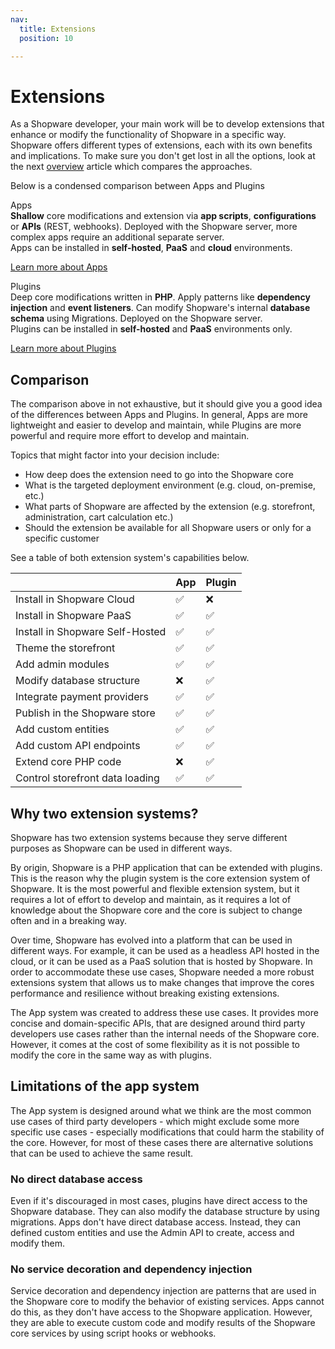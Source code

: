 ```yaml
---
nav:
  title: Extensions
  position: 10

---
```


# Extensions

As a Shopware developer, your main work will be to develop extensions that enhance or modify the functionality of Shopware in a specific way. Shopware offers different types of extensions, each with its own benefits and implications. To make sure you don't get lost in all the options, look at the next [overview](overview) article which compares the approaches.

Below is a condensed comparison between Apps and Plugins

<div class="grid grid-cols-2 my-14 divide-x divide-gray-300">

<div class="pr-6">
<div class="font-bold p-2 mb-4 rounded-md bg-gradient-to-r from-blue-500 to-blue-700 text-white">Apps</div>

<div class="m-2 text-sm text-gray-600 leading-6">
<b>Shallow</b> core modifications and extension via <b>app scripts</b>, <b>configurations</b> or <b>APIs</b> (REST, webhooks). Deployed with the Shopware server, more complex apps require an additional separate server.
</div>

<div class="m-2 text-sm mt-4 leading-6">
Apps can be installed in <b>self-hosted</b>, <b>PaaS</b> and <b>cloud</b> environments.
</div>

<a href="apps/capabilities" class="m-2 mt-4 inline-block text-sm font-medium text-indigo-600 hover:text-indigo-500">Learn more about Apps</a>

</div>

<div class="pl-6">
<div class="font-bold p-2 mb-4 rounded-md bg-gradient-to-r from-purple-500 to-purple-700 text-white">Plugins</div>

<div class="m-2 text-sm text-gray-600 leading-6">
Deep core modifications written in <b>PHP</b>. Apply patterns like <b>dependency injection</b> and <b>event listeners</b>. Can modify Shopware's internal <b>database schema</b> using Migrations. Deployed on the Shopware server.
</div>

<div class="m-2 text-sm mt-4 leading-6">
Plugins can be installed in <b>self-hosted</b> and <b>PaaS</b> environments only.
</div>

<a href="plugins/plugin-base-guide" class="m-2 mt-4 inline-block text-sm font-medium text-indigo-600 hover:text-indigo-500">Learn more about Plugins</a>

</div>

</div>

## Comparison

The comparison above in not exhaustive, but it should give you a good idea of the differences between Apps and Plugins. In general, Apps are more lightweight and easier to develop and maintain, while Plugins are more powerful and require more effort to develop and maintain.

Topics that might factor into your decision include:

 - How deep does the extension need to go into the Shopware core
 - What is the targeted deployment environment (e.g. cloud, on-premise, etc.)
 - What parts of Shopware are affected by the extension (e.g. storefront, administration, cart calculation etc.)
 - Should the extension be available for all Shopware users or only for a specific customer

See a table of both extension system's capabilities below.

| | App | Plugin |
| :--- | :--- | :--- |
| Install in Shopware Cloud | ✅ | ❌ |
| Install in Shopware PaaS | ✅ | ✅ |
| Install in Shopware Self-Hosted | ✅ | ✅ |
| Theme the storefront | ✅ | ✅ |
| Add admin modules | ✅ | ✅ |
| Modify database structure | ❌ | ✅ |
| Integrate payment providers | ✅ | ✅ |
| Publish in the Shopware store | ✅ | ✅ |
| Add custom entities | ✅ | ✅ |
| Add custom API endpoints | ✅ | ✅ |
| Extend core PHP code | ❌ | ✅ |
| Control storefront data loading | ✅ | ✅ |

## Why two extension systems?

Shopware has two extension systems because they serve different purposes as Shopware can be used in different ways.

By origin, Shopware is a PHP application that can be extended with plugins. This is the reason why the plugin system is the core extension system of Shopware. It is the most powerful and flexible extension system, but it requires a lot of effort to develop and maintain, as it requires a lot of knowledge about the Shopware core and the core is subject to change often and in a breaking way.

Over time, Shopware has evolved into a platform that can be used in different ways. For example, it can be used as a headless API hosted in the cloud, or it can be used as a PaaS solution that is hosted by Shopware. In order to accommodate these use cases, Shopware needed a more robust extensions system that allows us to make changes that improve the cores performance and resilience without breaking existing extensions.

The App system was created to address these use cases. It provides more concise and domain-specific APIs, that are designed around third party developers use cases rather than the internal needs of the Shopware core. However, it comes at the cost of some flexibility as it is not possible to modify the core in the same way as with plugins.

## Limitations of the app system

The App system is designed around what we think are the most common use cases of third party developers - which might exclude some more specific use cases - especially modifications that could harm the stability of the core. However, for most of these cases there are alternative solutions that can be used to achieve the same result.

### No direct database access

Even if it's discouraged in most cases, plugins have direct access to the Shopware database. They can also modify the database structure by using migrations. Apps don't have direct database access. Instead, they can defined custom entities and use the Admin API to create, access and modify them.

### No service decoration and dependency injection

Service decoration and dependency injection are patterns that are used in the Shopware core to modify the behavior of existing services. Apps cannot do this, as they don't have access to the Shopware application. However, they are able to execute custom code and modify results of the Shopware core services by using script hooks or webhooks.